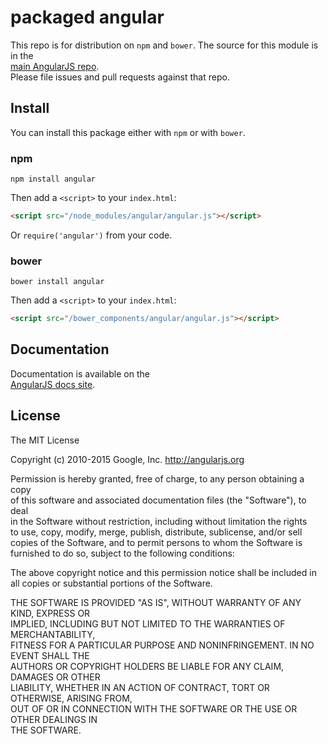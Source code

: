 # packaged angular  
  
This repo is for distribution on `npm` and `bower`. The source for this module is in the  
[main AngularJS repo](https://github.com/angular/angular.js).  
Please file issues and pull requests against that repo.  
  
## Install  
  
You can install this package either with `npm` or with `bower`.  
  
### npm  
  
```shell  
npm install angular  
```  
  
Then add a `<script>` to your `index.html`:  
  
```html  
<script src="/node_modules/angular/angular.js"></script>  
```  
  
Or `require('angular')` from your code.  
  
### bower  
  
```shell  
bower install angular  
```  
  
Then add a `<script>` to your `index.html`:  
  
```html  
<script src="/bower_components/angular/angular.js"></script>  
```  
  
## Documentation  
  
Documentation is available on the  
[AngularJS docs site](http://docs.angularjs.org/).  
  
## License  
  
The MIT License  
  
Copyright (c) 2010-2015 Google, Inc. http://angularjs.org  
  
Permission is hereby granted, free of charge, to any person obtaining a copy  
of this software and associated documentation files (the "Software"), to deal  
in the Software without restriction, including without limitation the rights  
to use, copy, modify, merge, publish, distribute, sublicense, and/or sell  
copies of the Software, and to permit persons to whom the Software is  
furnished to do so, subject to the following conditions:  
  
The above copyright notice and this permission notice shall be included in  
all copies or substantial portions of the Software.  
  
THE SOFTWARE IS PROVIDED "AS IS", WITHOUT WARRANTY OF ANY KIND, EXPRESS OR  
IMPLIED, INCLUDING BUT NOT LIMITED TO THE WARRANTIES OF MERCHANTABILITY,  
FITNESS FOR A PARTICULAR PURPOSE AND NONINFRINGEMENT. IN NO EVENT SHALL THE  
AUTHORS OR COPYRIGHT HOLDERS BE LIABLE FOR ANY CLAIM, DAMAGES OR OTHER  
LIABILITY, WHETHER IN AN ACTION OF CONTRACT, TORT OR OTHERWISE, ARISING FROM,  
OUT OF OR IN CONNECTION WITH THE SOFTWARE OR THE USE OR OTHER DEALINGS IN  
THE SOFTWARE.  
